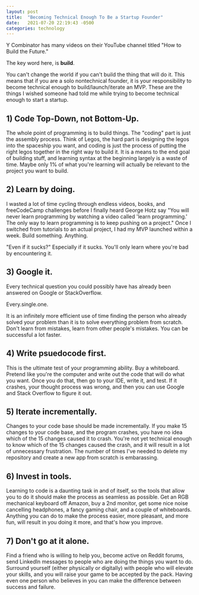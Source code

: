 ```yaml
---
layout: post
title:  "Becoming Technical Enough To Be a Startup Founder"
date:   2021-07-20 22:19:43 -0500
categories: technology
---
```

Y Combinator has many videos on their YouTube channel titled "How to Build the Future." 

The key word here, is **build**. 

You can't change the world if you can't build the thing that will do it. This means that if you are a solo nontechnical founder, it is your responsibility to become technical enough to build/launch/iterate an MVP. These are the things I wished someone had told me while trying to become technical enough to start a startup.

## 1) Code Top-Down, not Bottom-Up.

The whole point of programming is to build things. The "coding" part is just the assembly process. Think of Legos, the hard part is designing the legos into the spaceship you want, and coding is just the process of putting the right legos together in the right way to build it. It is a means to the end goal of building stuff, and learning syntax at the beginning largely is a waste of time. Maybe only 1% of what you're learning will actually be relevant to the project you want to build.

## 2) Learn by doing.

I wasted a lot of time cycling through endless videos, books, and freeCodeCamp challenges before I finally heard George Hotz say "You will never learn programming by watching a video called 'learn programming.' The only way to learn programming is to keep pushing on a project." Once I switched from tutorials to an actual project, I had my MVP launched within a week. Build something. Anything.  

"Even if it sucks?" Especially if it sucks. You'll only learn where you're bad by encountering it.

## 3) Google it.

Every technical question you could possibly have has already been answered on Google or StackOverflow. 

Every.single.one. 

It is an infinitely more efficient use of time finding the person who already solved your problem than it is to solve everything problem from scratch. Don't learn from mistakes, learn from other people's mistakes. You can be successful a lot faster.

## 4) Write psuedocode first.

This is the ultimate test of your programming ability. Buy a whiteboard. Pretend like you're the computer and write out the code that will do what you want. Once you do that, then go to your IDE, write it, and test. If it crashes, your thought process was wrong, and then you can use Google and Stack Overflow to figure it out. 

## 5) Iterate incrementally.
Changes to your code base should be made incrementally. If you make 15 changes to your code base, and the program crashes, you have no idea which of the 15 changes caused it to crash. You're not yet technical enough to know which of the 15 changes caused the crash, and it will result in a lot of unnecessary frustration. The number of times I've needed to delete my repository and create a new app from scratch is embarassing. 

## 6) Invest in tools.

Learning to code is a daunting task in and of itself, so the tools that allow you to do it should make the process as seamless as possible. Get an RGB mechanical keyboard off Amazon, buy a 2nd monitor, get some nice noise cancelling headphones, a fancy gaming chair, and a couple of whiteboards. Anything you can do to make the process easier, more pleasant, and more fun, will result in you doing it more, and that's how you improve.

## 7) Don't go at it alone.

Find a friend who is willing to help you, become active on Reddit forums, send LinkedIn messages to people who are doing the things you want to do. Surround yourself (either physically or digitally) with people who will elevate your skills, and you will raise your game to be accepted by the pack. Having even one person who believes in you can make the difference between success and failure.